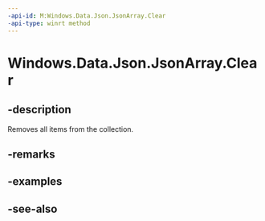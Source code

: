 ----api-id: M:Windows.Data.Json.JsonArray.Clear
-api-type: winrt method
---<!-- Method syntaxpublic void Clear()--># Windows.Data.Json.JsonArray.Clear## -descriptionRemoves all items from the collection.## -remarks## -examples## -see-also